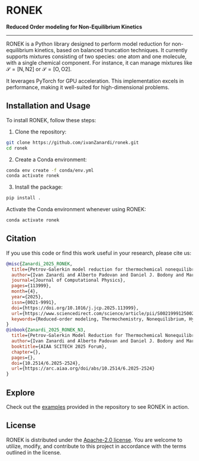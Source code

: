 # RONEK

**Reduced Order modeling for Non-Equilibrium Kinetics**

---

RONEK is a Python library designed to perform model reduction for non-equilibrium kinetics, based on balanced truncation techniques. It currently supports mixtures consisting of two species: one atom and one molecule, with a single chemical component. For instance, it can manage mixtures like $\mathcal{S}=\left[\text{N},\text{N}2\right]$ or $\mathcal{S}=\left[\text{O},\text{O}2\right]$.

It leverages PyTorch for GPU acceleration. This implementation excels in performance, making it well-suited for high-dimensional problems.

## Installation and Usage

To install RONEK, follow these steps:

1. Clone the repository:

```bash
git clone https://github.com/ivanZanardi/ronek.git
cd ronek
```

2. Create a Conda environment:

```bash
conda env create -f conda/env.yml
conda activate ronek
```

3. Install the package:

```bash
pip install .
```

Activate the Conda environment whenever using RONEK:

```bash
conda activate ronek
```

## Citation

If you use this code or find this work useful in your research, please cite us:

```bibtex
@misc{Zanardi_2025_RONEK,
  title={Petrov-Galerkin model reduction for thermochemical nonequilibrium gas mixtures},
  author={Ivan Zanardi and Alberto Padovan and Daniel J. Bodony and Marco Panesi},
  journal={Journal of Computational Physics},
  pages={113999},
  month={4},
  year={2025},
  issn={0021-9991},
  doi={https://doi.org/10.1016/j.jcp.2025.113999},
  url={https://www.sciencedirect.com/science/article/pii/S0021999125002827},
  keywords={Reduced-order modeling, Thermochemistry, Nonequilibrium, Hypersonics}
}
@inbook{Zanardi_2025_RONEK_N3,
  title={Petrov-Galerkin Model Reduction for Thermochemical Nonequilibrium Gas Mixtures: Application to the N$_2$+N System},
  author={Ivan Zanardi and Alberto Padovan and Daniel J. Bodony and Marco Panesi},
  booktitle={AIAA SCITECH 2025 Forum},
  chapter={},
  pages={},
  doi={10.2514/6.2025-2524},
  url={https://arc.aiaa.org/doi/abs/10.2514/6.2025-2524}
}
```

## Explore

Check out the [examples](https://github.com/ivanZanardi/ronek/tree/main/examples) provided in the repository to see RONEK in action.

## License

RONEK is distributed under the [Apache-2.0 license](https://github.com/ivanZanardi/ronek/blob/main/LICENSE). You are welcome to utilize, modify, and contribute to this project in accordance with the terms outlined in the license.
